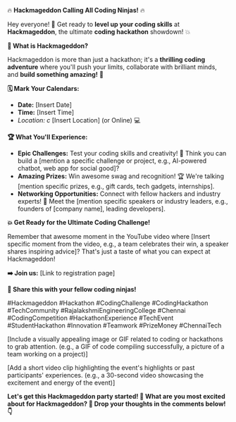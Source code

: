 🔥 **Hackmageddon Calling All Coding Ninjas!** 🔥 

Hey everyone! 👋 Get ready to **level up your coding skills** at **Hackmageddon**, the ultimate **coding hackathon** showdown! 💥 

**🚀 What is Hackmageddon?**

Hackmageddon is more than just a hackathon; it's a **thrilling coding adventure** where you'll push your limits, collaborate with brilliant minds, and **build something amazing!** 🤯  

**🗓️ Mark Your Calendars:**

* **Date:** [Insert Date]
* **Time:** [Insert Time]
* **Location:* c* [Insert Location] (or Online) 💻

**🏆  What You'll Experience:**

* **Epic Challenges:** Test your coding skills and creativity! 🧠  Think you can build a [mention a specific challenge or project, e.g., AI-powered chatbot, web app for social good]?  
* **Amazing Prizes:** Win awesome swag and recognition! 🏆 We're talking [mention specific prizes, e.g., gift cards, tech gadgets, internships].
* **Networking Opportunities:** Connect with fellow hackers and industry experts! 🤝 Meet the [mention specific speakers or industry leaders, e.g., founders of [company name], leading developers].

**💥  Get Ready for the Ultimate Coding Challenge!**

Remember that awesome moment in the YouTube video where [Insert specific moment from the video, e.g., a team celebrates their win, a speaker shares inspiring advice]?  That's just a taste of what you can expect at Hackmageddon!  

**➡️  Join us:** [Link to registration page]

**🥷  Share this with your fellow coding ninjas!**

#Hackmageddon #Hackathon #CodingChallenge #CodingHackathon #TechCommunity #RajalakshmiEngineeringCollege #Chennai #CodingCompetition #HackathonExperience #TechEvent #StudentHackathon #Innovation #Teamwork #PrizeMoney #ChennaiTech 

[Include a visually appealing image or GIF related to coding or hackathons to grab attention.  (e.g., a GIF of code compiling successfully, a picture of a team working on a project)]

[Add a short video clip highlighting the event's highlights or past participants' experiences. (e.g., a 30-second video showcasing the excitement and energy of the event)]

**Let's get this Hackmageddon party started! 🎉 What are you most excited about for Hackmageddon? 🤔  Drop your thoughts in the comments below! 👇**